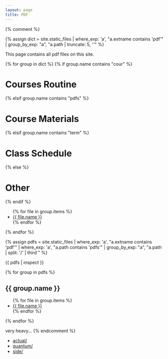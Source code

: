```yaml
---
layout: page
title: PDF
---
```


{% comment %}

{% assign dict = site.static_files | where_exp: 'a', "a.extname contains 'pdf'" | group_by_exp: "a", "a.path | truncate: 5, ''" %}

This page contains all pdf files on this site.

{% for group in dict %}
{% if group.name contains "cour" %}
<h1>Courses Routine</h1>
{% elsif group.name contains "pdfs" %}
<h1>Course Materials</h1>
{% elsif group.name contains "term" %}
<h1>Class Schedule</h1>
{% else %}
<h1>Other</h1>
{% endif %}
<ul>
{% for file in group.items %}
<li><a href="{{ file.path }}">{{ file.name }}</a></li>
{% endfor %}
</ul>
{% endfor %}





{% assign pdfs = site.static_files | where_exp: 'a', "a.extname contains 'pdf'" | where_exp: 'a', "a.path contains 'pdfs'" | group_by_exp: "a", "a.path | split: '/' | third " %}

{{ pdfs | inspect }}


{% for group in pdfs %}
<h2>{{ group.name }}</h2>
<ul>
{% for file in group.items %}
<li><a href="{{ file.path }}">{{ file.name }}</a></li>
{% endfor %}
</ul>

{% endfor %}


very heavy...
{% endcomment %}

- [actual/](./actual/)
- [quantum/](./quantum/)
- [side/](./side/)
